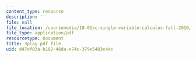```yaml
---
content_type: resource
description: ''
file: null
file_location: /coursemedia/18-01sc-single-variable-calculus-fall-2010/d47ef03ab10246dae74c379e5483c4ac_9v25gg2qJYE.pdf
file_type: application/pdf
resourcetype: Document
title: 3play pdf file
uid: d47ef03a-b102-46da-e74c-379e5483c4ac
---
```


